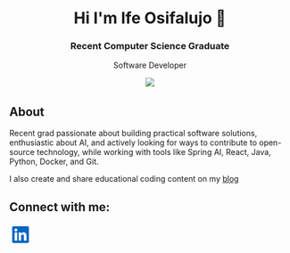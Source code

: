 <h1 align="center"> Hi I'm Ife Osifalujo 👋</h1>

<h3 align="center">Recent Computer Science Graduate</h3>
<p align="center">Software Developer</p>

<p align="center"><a href="https://u8views.com/github/osifalujoi1"><img src="https://u8views.com/api/v1/github/profiles/122557631/views/total-count.svg"></a></p>

## About
Recent grad passionate about building practical software solutions, enthusiastic about AI, and actively looking for ways to contribute to open-source technology, while working with tools like Spring AI, React, Java, Python, Docker, and Git.

<p> I also create and share educational coding content on my <a href="https://stackedsolutionsblog.netlify.app">blog</a></p>
  
## Connect with me:
<a href="https://www.linkedin.com/in/ife-osifalujo/" target="_blank">
  <img src="https://github.com/osifalujoi1/osifalujoi1/blob/main/linkedin-svgrepo-com.svg" width="40" height="40">
</a>
